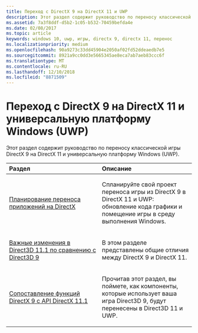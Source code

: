 ```yaml
---
title: Переход с DirectX 9 на DirectX 11 и UWP
description: Этот раздел содержит руководство по переносу классической игры DirectX 9 на DirectX 11 и универсальную платформу Windows (UWP).
ms.assetid: 7a3f8ddf-d5b2-1c05-b532-70459befda4e
ms.date: 02/08/2017
ms.topic: article
keywords: windows 10, uwp, игры, directx 9, directx 11, перенос
ms.localizationpriority: medium
ms.openlocfilehash: 90a9273c33dd45904e2050af02fd52ddeaedb7e5
ms.sourcegitcommit: 8921a9cc0dd3e5665345ae8eca7ab7aeb83ccc6f
ms.translationtype: MT
ms.contentlocale: ru-RU
ms.lasthandoff: 12/10/2018
ms.locfileid: "8871509"
---
```

# <a name="moving-from-directx-9-to-directx-11-and-universal-windows-platform-uwp"></a>Переход с DirectX 9 на DirectX 11 и универсальную платформу Windows (UWP)



Этот раздел содержит руководство по переносу классической игры DirectX 9 на DirectX 11 и универсальную платформу Windows (UWP).

<table>
<colgroup>
<col width="50%" />
<col width="50%" />
</colgroup>
<thead>
<tr class="header">
<th align="left">Раздел</th>
<th align="left">Описание</th>
</tr>
</thead>
<tbody>
<tr class="odd">
<td align="left"><p><a href="plan-your-directx-port.md">Планирование переноса приложений на DirectX</a></p></td>
<td align="left"><p>Спланируйте свой проект переноса игры из DirectX 9 в DirectX 11 и UWP: обновление кода графики и помещение игры в среду выполнения Windows.</p></td>
</tr>
<tr class="even">
<td align="left"><p><a href="understand-direct3d-11-1-concepts.md">Важные изменения в Direct3D 11.1 по сравнению с Direct3D 9</a></p></td>
<td align="left"><p>В этом разделе представлены общие отличия между DirectX 9 и DirectX 11.</p></td>
</tr>
<tr class="odd">
<td align="left"><p><a href="feature-mapping.md">Сопоставление функций DirectX 9 с API DirectX 11.1</a></p></td>
<td align="left"><p>Прочитав этот раздел, вы поймете, как компоненты, которые использует ваша игра Direct3D 9, будут перенесены в Direct3D 11 и UWP.</p></td>
</tr>
</tbody>
</table>

 

 

 




